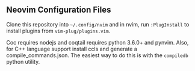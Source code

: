 ## Neovim Configuration Files

Clone this repository into `~/.config/nvim` and in nvim, run `:PlugInstall` to install plugins
from `vim-plug/plugins.vim`.

Coc requires nodejs and coqtail requires python 3.6.0+ and pynvim. Also, for C++ language support
install ccls and generate a compile_commands.json. The easiest way to do this is with the `compiledb`
python utility.
